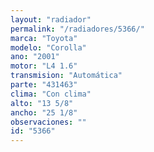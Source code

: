 ```yaml
---
layout: "radiador"
permalink: "/radiadores/5366/"
marca: "Toyota"
modelo: "Corolla"
ano: "2001"
motor: "L4 1.6"
transmision: "Automática"
parte: "431463"
clima: "Con clima"
alto: "13 5/8"
ancho: "25 1/8"
observaciones: ""
id: "5366"
---
```


